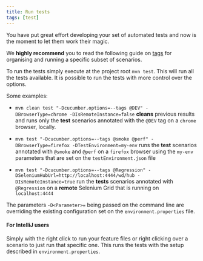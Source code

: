 ```yaml
---
title: Run tests
tags: [test]
---
```


You have put great effort developing your set of automated tests and now is the moment
to let them work their magic.

We **highly recommend** you to read the following guide on [tags](https://cucumber.io/docs/cucumber/api/#tags)
 for organising and running a specific subset of scenarios.

To run the tests simply execute at the project root `mvn test`. This will run all
the tests available. It is possible to run the tests with more control over the options.

Some examples:

* `mvn clean test "-Dcucumber.options=--tags @DEV" -DBrowserType=chrome -DIsRemoteInstance=false`
 **cleans** previous results and runs only the **test** scenarios annotated with the `@DEV` tag on a `chrome` browser, locally.

* `mvn test "-Dcucumber.options=--tags @smoke @perf" -DBrowserType=firefox -DTestEnvironment=my-env`
runs the **test** scenarios annotated with `@smoke` and `@perf` on a `firefox` browser using the `my-env` parameters that
 are set on the `testEnvironment.json` file

* `mvn test "-Dcucumber.options=--tags @Regression" -DSeleniumHubUrl=http://localhost:4444/wd/hub -DIsRemoteInstance=true`
run the **tests** scenarios annotated with `@Regression` on a **remote** Selenium Grid that is running on `localhost:4444`

The parameters `-D<Parameter>=` being passed on the command line are overriding the existing configuration set
on the `environment.properties` file.

#### For IntelliJ users

Simply with the right click to run your feature files or right clicking over a scenario to just run that specific one.
This runs the tests with the setup described in `environment.properties`.
